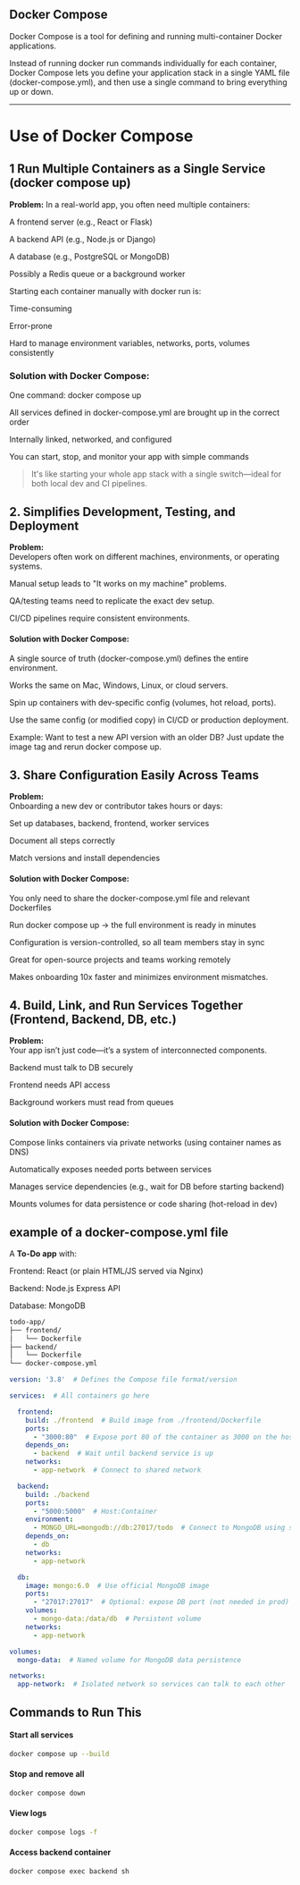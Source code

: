 ## Docker Compose   
Docker Compose is a tool for defining and running multi-container Docker applications.    

Instead of running docker run commands individually for each container, Docker Compose lets you define your application stack in a single YAML file (docker-compose.yml), and then use a single command to bring everything up or down.

---
# Use of  Docker Compose

## 1 Run Multiple Containers as a Single Service (docker compose up)
**Problem:**
In a real-world app, you often need multiple containers:

A frontend server (e.g., React or Flask)

A backend API (e.g., Node.js or Django)

A database (e.g., PostgreSQL or MongoDB)

Possibly a Redis queue or a background worker

Starting each container manually with docker run is:

Time-consuming

Error-prone

Hard to manage environment variables, networks, ports, volumes consistently

### Solution with Docker Compose:
One command: docker compose up

All services defined in docker-compose.yml are brought up in the correct order

Internally linked, networked, and configured

You can start, stop, and monitor your app with simple commands

>It's like starting your whole app stack with a single switch—ideal for both local dev and CI pipelines.

## 2. Simplifies Development, Testing, and Deployment
 **Problem:**  
Developers often work on different machines, environments, or operating systems.

Manual setup leads to "It works on my machine" problems.

QA/testing teams need to replicate the exact dev setup.

CI/CD pipelines require consistent environments.

#### Solution with Docker Compose:
A single source of truth (docker-compose.yml) defines the entire environment.

Works the same on Mac, Windows, Linux, or cloud servers.

Spin up containers with dev-specific config (volumes, hot reload, ports).

Use the same config (or modified copy) in CI/CD or production deployment.

 Example: Want to test a new API version with an older DB? Just update the image tag and rerun docker compose up.

## 3. Share Configuration Easily Across Teams
 
**Problem:**  
Onboarding a new dev or contributor takes hours or days:

Set up databases, backend, frontend, worker services

Document all steps correctly

Match versions and install dependencies

#### Solution with Docker Compose:
You only need to share the docker-compose.yml file and relevant Dockerfiles

Run docker compose up → the full environment is ready in minutes

Configuration is version-controlled, so all team members stay in sync

Great for open-source projects and teams working remotely

 Makes onboarding 10x faster and minimizes environment mismatches.

## 4. Build, Link, and Run Services Together (Frontend, Backend, DB, etc.)
**Problem:**  
Your app isn’t just code—it’s a system of interconnected components.

Backend must talk to DB securely

Frontend needs API access

Background workers must read from queues

#### Solution with Docker Compose:
Compose links containers via private networks (using container names as DNS)

Automatically exposes needed ports between services

Manages service dependencies (e.g., wait for DB before starting backend)

Mounts volumes for data persistence or code sharing (hot-reload in dev)


## example of a docker-compose.yml file

A **To-Do app** with:

Frontend: React (or plain HTML/JS served via Nginx)

Backend: Node.js Express API

Database: MongoDB

```bash
todo-app/
├── frontend/
│   └── Dockerfile
├── backend/
│   └── Dockerfile
└── docker-compose.yml
```




```yaml
version: '3.8'  # Defines the Compose file format/version

services:  # All containers go here

  frontend:
    build: ./frontend  # Build image from ./frontend/Dockerfile
    ports:
      - "3000:80"  # Expose port 80 of the container as 3000 on the host
    depends_on:
      - backend  # Wait until backend service is up
    networks:
      - app-network  # Connect to shared network

  backend:
    build: ./backend
    ports:
      - "5000:5000"  # Host:Container
    environment:
      - MONGO_URL=mongodb://db:27017/todo  # Connect to MongoDB using service name
    depends_on:
      - db
    networks:
      - app-network

  db:
    image: mongo:6.0  # Use official MongoDB image
    ports:
      - "27017:27017"  # Optional: expose DB port (not needed in prod)
    volumes:
      - mongo-data:/data/db  # Persistent volume
    networks:
      - app-network

volumes:
  mongo-data:  # Named volume for MongoDB data persistence

networks:
  app-network:  # Isolated network so services can talk to each other
```


## Commands to Run This
####  Start all services
```bash
docker compose up --build
```
#### Stop and remove all
```bash
docker compose down
```
#### View logs
```bash
docker compose logs -f
```
#### Access backend container
```bashr
docker compose exec backend sh
```



